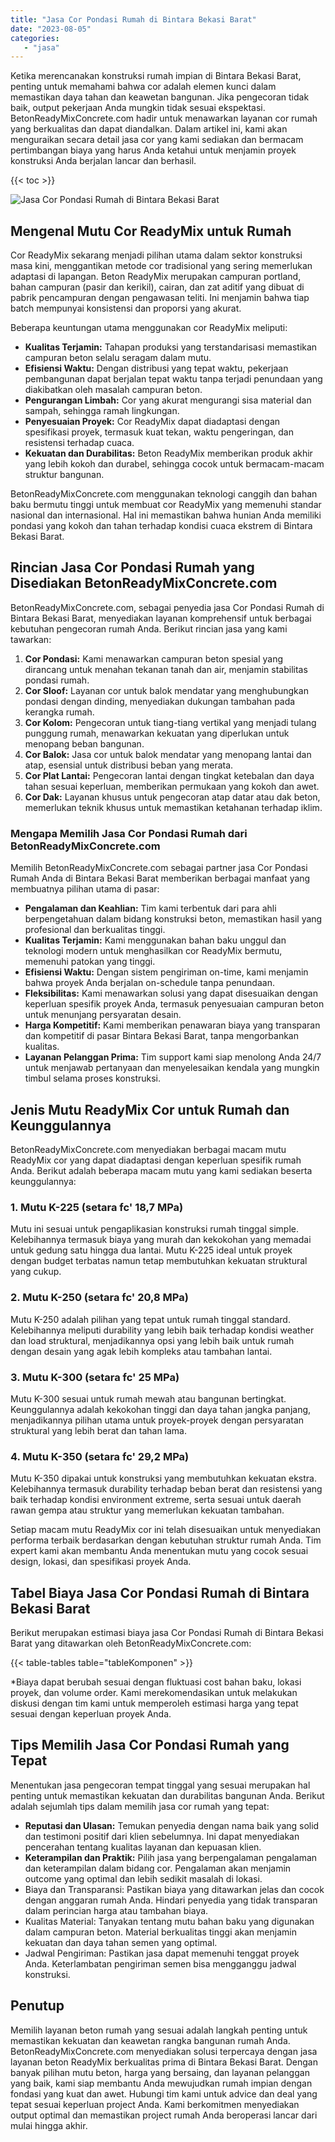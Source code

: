 ```yaml
---
title: "Jasa Cor Pondasi Rumah di Bintara Bekasi Barat"
date: "2023-08-05"
categories: 
   - "jasa"
---
```


Ketika merencanakan konstruksi rumah impian di Bintara Bekasi Barat, penting untuk memahami bahwa cor adalah elemen kunci dalam memastikan daya tahan dan keawetan bangunan. Jika pengecoran tidak baik, output pekerjaan Anda mungkin tidak sesuai ekspektasi. BetonReadyMixConcrete.com hadir untuk menawarkan layanan cor rumah yang berkualitas dan dapat diandalkan. Dalam artikel ini, kami akan menguraikan secara detail jasa cor yang kami sediakan dan bermacam pertimbangan biaya yang harus Anda ketahui untuk menjamin proyek konstruksi Anda berjalan lancar dan berhasil.

{{< toc >}}

![Jasa Cor Pondasi Rumah di Bintara Bekasi Barat](https://betoncor8.github.io/cor/harga-beton-readymix-concrete%20(33).png)

## Mengenal Mutu Cor ReadyMix untuk Rumah

Cor ReadyMix sekarang menjadi pilihan utama dalam sektor konstruksi masa kini, menggantikan metode cor tradisional yang sering memerlukan adaptasi di lapangan. Beton ReadyMix merupakan campuran portland, bahan campuran (pasir dan kerikil), cairan, dan zat aditif yang dibuat di pabrik pencampuran dengan pengawasan teliti. Ini menjamin bahwa tiap batch mempunyai konsistensi dan proporsi yang akurat.

Beberapa keuntungan utama menggunakan cor ReadyMix meliputi:

- **Kualitas Terjamin:** Tahapan produksi yang terstandarisasi memastikan campuran beton selalu seragam dalam mutu.
- **Efisiensi Waktu:** Dengan distribusi yang tepat waktu, pekerjaan pembangunan dapat berjalan tepat waktu tanpa terjadi penundaan yang diakibatkan oleh masalah campuran beton.
- **Pengurangan Limbah:** Cor yang akurat mengurangi sisa material dan sampah, sehingga ramah lingkungan.
- **Penyesuaian Proyek:** Cor ReadyMix dapat diadaptasi dengan spesifikasi proyek, termasuk kuat tekan, waktu pengeringan, dan resistensi terhadap cuaca.
- **Kekuatan dan Durabilitas:** Beton ReadyMix memberikan produk akhir yang lebih kokoh dan durabel, sehingga cocok untuk bermacam-macam struktur bangunan.

BetonReadyMixConcrete.com menggunakan teknologi canggih dan bahan baku bermutu tinggi untuk membuat cor ReadyMix yang memenuhi standar nasional dan internasional. Hal ini memastikan bahwa hunian Anda memiliki pondasi yang kokoh dan tahan terhadap kondisi cuaca ekstrem di Bintara Bekasi Barat.

## Rincian Jasa Cor Pondasi Rumah yang Disediakan BetonReadyMixConcrete.com

BetonReadyMixConcrete.com, sebagai penyedia jasa Cor Pondasi Rumah di Bintara Bekasi Barat, menyediakan layanan komprehensif untuk berbagai kebutuhan pengecoran rumah Anda. Berikut rincian jasa yang kami tawarkan:

1. **Cor Pondasi:** Kami menawarkan campuran beton spesial yang dirancang untuk menahan tekanan tanah dan air, menjamin stabilitas pondasi rumah.
2. **Cor Sloof:** Layanan cor untuk balok mendatar yang menghubungkan pondasi dengan dinding, menyediakan dukungan tambahan pada kerangka rumah.
3. **Cor Kolom:** Pengecoran untuk tiang-tiang vertikal yang menjadi tulang punggung rumah, menawarkan kekuatan yang diperlukan untuk menopang beban bangunan.
4. **Cor Balok:** Jasa cor untuk balok mendatar yang menopang lantai dan atap, esensial untuk distribusi beban yang merata.
5. **Cor Plat Lantai:** Pengecoran lantai dengan tingkat ketebalan dan daya tahan sesuai keperluan, memberikan permukaan yang kokoh dan awet.
6. **Cor Dak:** Layanan khusus untuk pengecoran atap datar atau dak beton, memerlukan teknik khusus untuk memastikan ketahanan terhadap iklim.

### Mengapa Memilih Jasa Cor Pondasi Rumah dari BetonReadyMixConcrete.com

Memilih BetonReadyMixConcrete.com sebagai partner jasa Cor Pondasi Rumah Anda di Bintara Bekasi Barat memberikan berbagai manfaat yang membuatnya pilihan utama di pasar:

- **Pengalaman dan Keahlian:** Tim kami terbentuk dari para ahli berpengetahuan dalam bidang konstruksi beton, memastikan hasil yang profesional dan berkualitas tinggi.
- **Kualitas Terjamin:** Kami menggunakan bahan baku unggul dan teknologi modern untuk menghasilkan cor ReadyMix bermutu, memenuhi patokan yang tinggi.
- **Efisiensi Waktu:** Dengan sistem pengiriman on-time, kami menjamin bahwa proyek Anda berjalan on-schedule tanpa penundaan.
- **Fleksibilitas:** Kami menawarkan solusi yang dapat disesuaikan dengan keperluan spesifik proyek Anda, termasuk penyesuaian campuran beton untuk menunjang persyaratan desain.
- **Harga Kompetitif:** Kami memberikan penawaran biaya yang transparan dan kompetitif di pasar Bintara Bekasi Barat, tanpa mengorbankan kualitas.
- **Layanan Pelanggan Prima:** Tim support kami siap menolong Anda 24/7 untuk menjawab pertanyaan dan menyelesaikan kendala yang mungkin timbul selama proses konstruksi.

## Jenis Mutu ReadyMix Cor untuk Rumah dan Keunggulannya

BetonReadyMixConcrete.com menyediakan berbagai macam mutu ReadyMix cor yang dapat diadaptasi dengan keperluan spesifik rumah Anda. Berikut adalah beberapa macam mutu yang kami sediakan beserta keunggulannya:

### 1\. Mutu K-225 (setara fc' 18,7 MPa)

Mutu ini sesuai untuk pengaplikasian konstruksi rumah tinggal simple. Kelebihannya termasuk biaya yang murah dan kekokohan yang memadai untuk gedung satu hingga dua lantai. Mutu K-225 ideal untuk proyek dengan budget terbatas namun tetap membutuhkan kekuatan struktural yang cukup.

### 2\. Mutu K-250 (setara fc' 20,8 MPa)

Mutu K-250 adalah pilihan yang tepat untuk rumah tinggal standard. Kelebihannya meliputi durability yang lebih baik terhadap kondisi weather dan load struktural, menjadikannya opsi yang lebih baik untuk rumah dengan desain yang agak lebih kompleks atau tambahan lantai.

### 3\. Mutu K-300 (setara fc' 25 MPa)

Mutu K-300 sesuai untuk rumah mewah atau bangunan bertingkat. Keunggulannya adalah kekokohan tinggi dan daya tahan jangka panjang, menjadikannya pilihan utama untuk proyek-proyek dengan persyaratan struktural yang lebih berat dan tahan lama.

### 4\. Mutu K-350 (setara fc' 29,2 MPa)

Mutu K-350 dipakai untuk konstruksi yang membutuhkan kekuatan ekstra. Kelebihannya termasuk durability terhadap beban berat dan resistensi yang baik terhadap kondisi environment extreme, serta sesuai untuk daerah rawan gempa atau struktur yang memerlukan kekuatan tambahan.

Setiap macam mutu ReadyMix cor ini telah disesuaikan untuk menyediakan performa terbaik berdasarkan dengan kebutuhan struktur rumah Anda. Tim expert kami akan membantu Anda menentukan mutu yang cocok sesuai design, lokasi, dan spesifikasi proyek Anda.

## Tabel Biaya Jasa Cor Pondasi Rumah di Bintara Bekasi Barat

Berikut merupakan estimasi biaya jasa Cor Pondasi Rumah di Bintara Bekasi Barat yang ditawarkan oleh BetonReadyMixConcrete.com:

{{< table-tables table="tableKomponen" >}}

\*Biaya dapat berubah sesuai dengan fluktuasi cost bahan baku, lokasi proyek, dan volume order. Kami merekomendasikan untuk melakukan diskusi dengan tim kami untuk memperoleh estimasi harga yang tepat sesuai dengan keperluan proyek Anda.

## Tips Memilih Jasa Cor Pondasi Rumah yang Tepat

Menentukan jasa pengecoran tempat tinggal yang sesuai merupakan hal penting untuk memastikan kekuatan dan durabilitas bangunan Anda. Berikut adalah sejumlah tips dalam memilih jasa cor rumah yang tepat:

- **Reputasi dan Ulasan:** Temukan penyedia dengan nama baik yang solid dan testimoni positif dari klien sebelumnya. Ini dapat menyediakan pencerahan tentang kualitas layanan dan kepuasan klien.
- **Keterampilan dan Praktik:** Pilih jasa yang berpengalaman pengalaman dan keterampilan dalam bidang cor. Pengalaman akan menjamin outcome yang optimal dan lebih sedikit masalah di lokasi.
- Biaya dan Transparansi: Pastikan biaya yang ditawarkan jelas dan cocok dengan anggaran rumah Anda. Hindari penyedia yang tidak transparan dalam perincian harga atau tambahan biaya.
- Kualitas Material: Tanyakan tentang mutu bahan baku yang digunakan dalam campuran beton. Material berkualitas tinggi akan menjamin kekuatan dan daya tahan semen yang optimal.
- Jadwal Pengiriman: Pastikan jasa dapat memenuhi tenggat proyek Anda. Keterlambatan pengiriman semen bisa mengganggu jadwal konstruksi.

## Penutup

Memilih layanan beton rumah yang sesuai adalah langkah penting untuk memastikan kekuatan dan keawetan rangka bangunan rumah Anda. BetonReadyMixConcrete.com menyediakan solusi terpercaya dengan jasa layanan beton ReadyMix berkualitas prima di Bintara Bekasi Barat. Dengan banyak pilihan mutu beton, harga yang bersaing, dan layanan pelanggan yang baik, kami siap membantu Anda mewujudkan rumah impian dengan fondasi yang kuat dan awet. Hubungi tim kami untuk advice dan deal yang tepat sesuai keperluan project Anda. Kami berkomitmen menyediakan output optimal dan memastikan project rumah Anda beroperasi lancar dari mulai hingga akhir.
